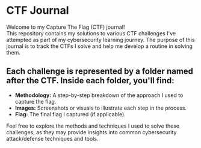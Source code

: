 # CTF Journal

Welcome to my Capture The Flag (CTF) journal!  
This repository contains my solutions to various CTF challenges I've attempted as part of my cybersecurity learning journey. The purpose of this journal is to track the CTFs I solve and help me develop a routine in solving them.

## Each challenge is represented by a folder named after the CTF. Inside each folder, you'll find:

- **Methodology:** A step-by-step breakdown of the approach I used to capture the flag.
- **Images:** Screenshots or visuals to illustrate each step in the process.
- **Flag:** The final flag I captured (if applicable).

Feel free to explore the methods and techniques I used to solve these challenges, as they may provide insights into common cybersecurity attack/defense techniques and tools.

